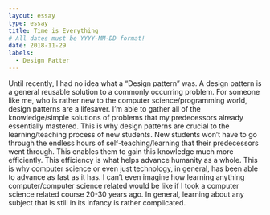 ```yaml
---
layout: essay
type: essay
title: Time is Everything 
# All dates must be YYYY-MM-DD format!
date: 2018-11-29
labels:
  - Design Patter
---
```

<p>	Until recently, I had no idea what a “Design pattern” was. A design pattern is a general reusable solution to a commonly occurring problem. For someone like me, who is rather new to the computer science/programming world, design patterns are a lifesaver. I’m able to gather all of the knowledge/simple solutions of problems that my predecessors already essentially mastered. This is why design patterns are crucial to the learning/teaching process of new students. New students won’t have to go through the endless hours of self-teaching/learning that their predecessors went through. This enables them to gain this knowledge much more efficiently. This efficiency is what helps advance humanity as a whole. This is why computer science or even just technology, in general, has been able to advance as fast as it has. I can’t even imagine how learning anything computer/computer science related would be like if I took a computer science related course 20-30 years ago. In general,  learning about any subject that is still in its infancy is rather complicated.
	
</p>
